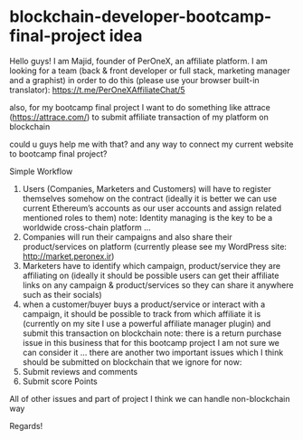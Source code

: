 # blockchain-developer-bootcamp-final-project idea
Hello guys! I am Majid, founder of PerOneX, an affiliate platform.
I am looking for a team (back & front developer or full stack, marketing manager and a graphist) in order to do this (please use your browser built-in translator):
https://t.me/PerOneXAffiliateChat/5

also, for my bootcamp final project I want to do something like attrace (https://attrace.com/) to submit affiliate transaction of my platform on blockchain

could u guys help me with that? and any way to connect my current website to bootcamp final project?

Simple Workflow
1.	Users (Companies, Marketers and Customers) will have to register themselves somehow on the contract (ideally it is better we can use current Ethereum’s accounts as our user accounts and assign related mentioned roles to them) 
note: Identity managing is the key to be a worldwide cross-chain platform …
2.	Companies will run their campaigns and also share their product/services on platform (currently please see my WordPress site: http://market.peronex.ir)
3.	Marketers have to identify which campaign, product/service they are affiliating on (ideally it should be possible users can get their affiliate links on any campaign & product/services so they can share it anywhere such as their socials)
4.	when a customer/buyer buys a product/service or interact with a campaign, it should be possible to track from which affiliate it is (currently on my site I use a powerful affiliate manager plugin) and submit this transaction on blockchain
note: there is a return purchase issue in this business that for this bootcamp project I am not sure we can consider it …
there are another two important issues which I think should be submitted on blockchain that we ignore for now: 
1.	Submit reviews and comments
2.	Submit score Points

All of other issues and part of project I think we can handle non-blockchain way

Regards!

